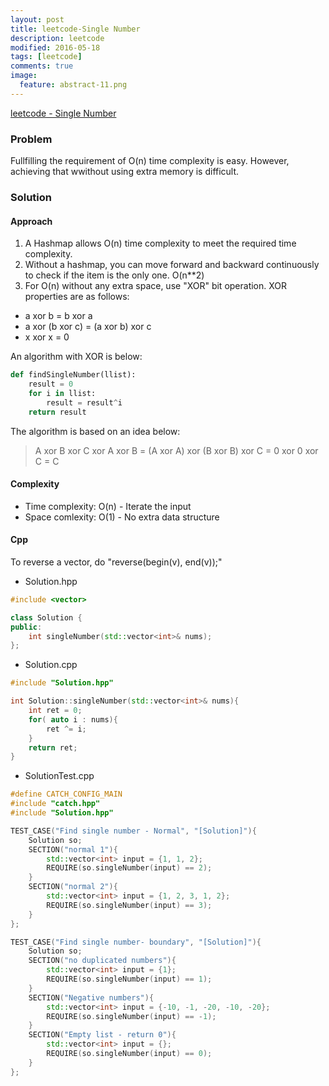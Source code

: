 ```yaml
---
layout: post
title: leetcode-Single Number
description: leetcode
modified: 2016-05-18
tags: [leetcode]
comments: true
image:
  feature: abstract-11.png
---
```

[leetcode - Single Number](https://leetcode.com/problems/single-number/)

### Problem

Fullfilling the requirement of O(n) time complexity is easy. However, achieving that wwithout using extra memory is difficult.

### Solution 

#### Approach

1. A Hashmap allows O(n) time complexity to meet the required time complexity. 
2. Without a hashmap, you can move forward and backward continuously to check if the item is the only one. O(n**2)
3. For O(n) without any extra space, use "XOR" bit operation. XOR properties are as follows:

- a xor b = b xor a 
- a xor (b xor c) = (a xor b) xor c 
- x xor x = 0

An algorithm with XOR is below:

```python
def findSingleNumber(llist):
	result = 0
	for i in llist:
		result = result^i
	return result

```

The algorithm is based on an idea below:

> A xor B xor C xor A xor B = (A xor A) xor (B xor B) xor C = 0 xor 0 xor C = C

#### Complexity

- Time complexity: O(n) - Iterate the input
- Space comlexity: O(1) - No extra data structure

#### Cpp

To reverse a vector, do "reverse(begin(v), end(v));" 

- Solution.hpp

```cpp
#include <vector>

class Solution {
public:
    int singleNumber(std::vector<int>& nums);
};
```

- Solution.cpp

```cpp
#include "Solution.hpp"

int Solution::singleNumber(std::vector<int>& nums){
	int ret = 0;
	for( auto i : nums){
		ret ^= i;
	}
	return ret;
}
```

- SolutionTest.cpp

```cpp
#define CATCH_CONFIG_MAIN
#include "catch.hpp"
#include "Solution.hpp"

TEST_CASE("Find single number - Normal", "[Solution]"){
    Solution so;
    SECTION("normal 1"){
        std::vector<int> input = {1, 1, 2};
        REQUIRE(so.singleNumber(input) == 2);
    }
    SECTION("normal 2"){
        std::vector<int> input = {1, 2, 3, 1, 2};
        REQUIRE(so.singleNumber(input) == 3);
    }
};

TEST_CASE("Find single number- boundary", "[Solution]"){
    Solution so;
    SECTION("no duplicated numbers"){
        std::vector<int> input = {1};
        REQUIRE(so.singleNumber(input) == 1);
    }
    SECTION("Negative numbers"){
        std::vector<int> input = {-10, -1, -20, -10, -20};
        REQUIRE(so.singleNumber(input) == -1);
    }
    SECTION("Empty list - return 0"){
        std::vector<int> input = {};
        REQUIRE(so.singleNumber(input) == 0);
    }
};

```
